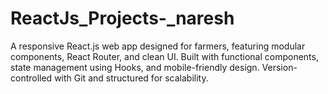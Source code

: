 # ReactJs_Projects-_naresh
A responsive React.js web app designed for farmers, featuring modular components, React Router, and clean UI. Built with functional components, state management using Hooks, and mobile-friendly design. Version-controlled with Git and structured for scalability.
